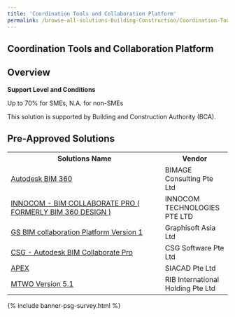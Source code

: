 ```yaml
---
title: 'Coordination Tools and Collaboration Platform'
permalink: /browse-all-solutions-Building-Construction/Coordination-Tools-and-Collaboration-Platform
---
```


## Coordination Tools and Collaboration Platform
## Overview

**Support Level and Conditions**

Up to 70% for SMEs, N.A. for non-SMEs

This solution is supported by Building and Construction Authority (BCA).

## Pre-Approved Solutions

<table>
<tr>
<th style='width: auto;'><b>Solutions Name</b></th>
<th style='width: 30%;'><b>Vendor</b></th>
</tr>
<tr>
<td><a href='/productivity-solutions-grant/solutionrepo/solution1024' target='_blank'>Autodesk BIM 360</a><br></td>
<td>BIMAGE Consulting Pte Ltd</td>
</tr>
<tr>
<td><a href='/productivity-solutions-grant/solutionrepo/solution1584' target='_blank'>INNOCOM - BIM COLLABORATE PRO ( FORMERLY BIM 360 DESIGN )</a><br></td>
<td>INNOCOM TECHNOLOGIES PTE LTD </td>
</tr>
<tr>
<td><a href='/productivity-solutions-grant/solutionrepo/solution1886' target='_blank'>GS BIM collaboration Platform Version 1</a><br></td>
<td>Graphisoft Asia Ltd</td>
</tr>
<tr>
<td><a href='/productivity-solutions-grant/solutionrepo/solution2070' target='_blank'>CSG - Autodesk BIM Collaborate Pro</a><br></td>
<td>CSG Software Pte Ltd</td>
</tr>
<tr>
<td><a href='/productivity-solutions-grant/solutionrepo/solution2341' target='_blank'>APEX</a><br></td>
<td>SIACAD Pte Ltd</td>
</tr>
<tr>
<td><a href='/productivity-solutions-grant/solutionrepo/solution3082' target='_blank'>MTWO Version 5.1</a><br></td>
<td>RIB International Holding Pte Ltd</td>
</tr>
</table>

{% include banner-psg-survey.html %}
